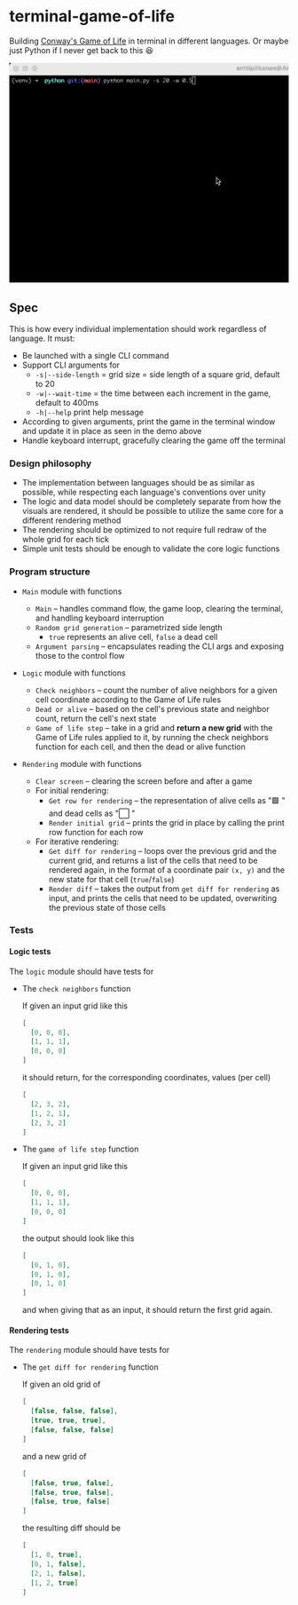 # terminal-game-of-life

Building [Conway's Game of Life](https://en.wikipedia.org/wiki/Conway%27s_Game_of_Life) in terminal in different languages. Or maybe just Python if I never get back to this 😆

![Video demo](/demo.gif)

## Spec

This is how every individual implementation should work regardless of language. It must:

- Be launched with a single CLI command
- Support CLI arguments for
  - `-s|--side-length` = grid size = side length of a square grid, default to 20
  - `-w|--wait-time` = the time between each increment in the game, default to 400ms
  - `-h|--help` print help message
- According to given arguments, print the game in the terminal window and update it in place as seen in the demo above
- Handle keyboard interrupt, gracefully clearing the game off the terminal

### Design philosophy

- The implementation between languages should be as similar as possible, while respecting each language's conventions over unity
- The logic and data model should be completely separate from how the visuals are rendered, it should be possible to utilize the same core for a different rendering method
- The rendering should be optimized to not require full redraw of the whole grid for each tick
- Simple unit tests should be enough to validate the core logic functions

### Program structure

- `Main` module with functions

  - `Main` – handles command flow, the game loop, clearing the terminal, and handling keyboard interruption
  - `Random grid generation` – parametrized side length
    - `true` represents an alive cell, `false` a dead cell
  - `Argument parsing` – encapsulates reading the CLI args and exposing those to the control flow

- `Logic` module with functions

  - `Check neighbors` – count the number of alive neighbors for a given cell coordinate according to the Game of Life rules
  - `Dead or alive` – based on the cell's previous state and neighbor count, return the cell's next state
  - `Game of life step` – take in a grid and **return a new grid** with the Game of Life rules applied to it, by running the check neighbors function for each cell, and then the dead or alive function

- `Rendering` module with functions

  - `Clear screen` – clearing the screen before and after a game
  - For initial rendering:
    - `Get row for rendering` – the representation of alive cells as "🟪 " and dead cells as "⬜️ "
    - `Render initial grid` – prints the grid in place by calling the print row function for each row
  - For iterative rendering:
    - `Get diff for rendering` – loops over the previous grid and the current grid, and returns a list of the cells that need to be rendered again, in the format of a coordinate pair `(x, y)` and the new state for that cell (`true`/`false`)
    - `Render diff` – takes the output from `get diff for rendering` as input, and prints the cells that need to be updated, overwriting the previous state of those cells

### Tests

#### Logic tests

The `logic` module should have tests for

- The `check neighbors` function

  If given an input grid like this

  ```json
  [
    [0, 0, 0],
    [1, 1, 1],
    [0, 0, 0]
  ]
  ```

  it should return, for the corresponding coordinates, values (per cell)

  ```json
  [
    [2, 3, 2],
    [1, 2, 1],
    [2, 3, 2]
  ]
  ```

- The `game of life step` function

  If given an input grid like this

  ```json
  [
    [0, 0, 0],
    [1, 1, 1],
    [0, 0, 0]
  ]
  ```

  the output should look like this

  ```json
  [
    [0, 1, 0],
    [0, 1, 0],
    [0, 1, 0]
  ]
  ```

  and when giving that as an input, it should return the first grid again.

#### Rendering tests

The `rendering` module should have tests for

- The `get diff for rendering` function

  If given an old grid of

  ```json
  [
    [false, false, false],
    [true, true, true],
    [false, false, false]
  ]
  ```

  and a new grid of

  ```json
  [
    [false, true, false],
    [false, true, false],
    [false, true, false]
  ]
  ```

  the resulting diff should be

  ```json
  [
    [1, 0, true],
    [0, 1, false],
    [2, 1, false],
    [1, 2, true]
  ]
  ```
